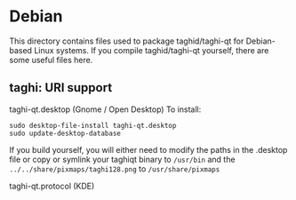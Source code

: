 
Debian
====================
This directory contains files used to package taghid/taghi-qt
for Debian-based Linux systems. If you compile taghid/taghi-qt yourself, there are some useful files here.

## taghi: URI support ##


taghi-qt.desktop  (Gnome / Open Desktop)
To install:

	sudo desktop-file-install taghi-qt.desktop
	sudo update-desktop-database

If you build yourself, you will either need to modify the paths in
the .desktop file or copy or symlink your taghiqt binary to `/usr/bin`
and the `../../share/pixmaps/taghi128.png` to `/usr/share/pixmaps`

taghi-qt.protocol (KDE)

